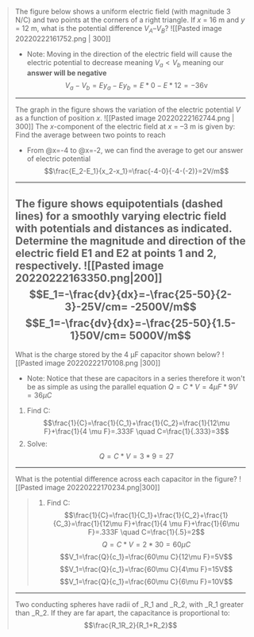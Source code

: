 > The figure below shows a uniform electric field (with magnitude 3 N/C) and two points at the corners of a right triangle. If _x_ = 16 m and _y_ = 12 m, what is the potential difference $V_A – V_B$? 
> ![[Pasted image 20220222161752.png | 300]]
>  - Note: Moving in the direction of the electric field will cause the electric potential to decrease meaning $V_a < V_b$ meaning our **answer will be negative**
>  $$V_a-V_b=Ey_a-Ey_b=E*0-E*12=-36\text{v}$$
>  ---
>  The graph in the figure shows the variation of the electric potential _V_ as a function of position _x_.
>  ![[Pasted image 20220222162744.png | 300]]
>  The _x_-component of the electric field at _x_ = –3 m is given by:
>  Find the average between two points to reach
>  
>  - From @x=-4 to @x=-2, we can find the average to get our answer of electric potential
>  $$\frac{E_2-E_1}{x_2-x_1}=\frac{-4-0}{-4-(-2)}=2V/m$$
>  ---
>  The figure shows equipotentials (dashed lines) for a smoothly varying electric field with potentials and distances as indicated. Determine the magnitude and direction of the electric field E1 and E2 at points 1 and 2, respectively.
>  ![[Pasted image 20220222163350.png|200]]
>  $$E_1=-\frac{dv}{dx}=-\frac{25-50}{2-3}-25V/cm= -2500V/m$$
> $$E_1=-\frac{dv}{dx}=-\frac{25-50}{1.5-1}50V/cm= 5000V/m$$
> ---
> What is the charge stored by the 4 μF capacitor shown below?
> ![[Pasted image 20220222170108.png |300]]
> - Note: Notice that these are capacitors in a series therefore it won't be as simple as using the parallel equation $Q=C*V=4\mu F*9V=36\mu C$
> 1. Find C:
> $$\frac{1}{C}=\frac{1}{C_1}+\frac{1}{C_2}=\frac{1}{12\mu F}+\frac{1}{4 \mu F}=.333F \quad C=\frac{1}{.333}=3$$
> 2. Solve:
> $$Q=C*V=3*9=27$$
> ---
> What is the potential difference across each capacitor in the figure?
> ![[Pasted image 20220222170234.png|300]]
> > 1. Find C:
> $$\frac{1}{C}=\frac{1}{C_1}+\frac{1}{C_2}+\frac{1}{C_3}=\frac{1}{12\mu F}+\frac{1}{4 \mu F}+\frac{1}{6\mu F}=.333F \quad C=\frac{1}{.5}=2$$
> $$Q=C*V=2*30=60\mu C$$
> $$V_1=\frac{Q}{c_1}=\frac{60\mu C}{12\mu F}=5V$$
> $$V_1=\frac{Q}{c_1}=\frac{60\mu C}{4\mu F}=15V$$
> $$V_1=\frac{Q}{c_1}=\frac{60\mu C}{6\mu F}=10V$$
> ---
> Two conducting spheres have radii of _R_1 and _R_2, with _R_1 greater than _R_2. If they are far apart, the capacitance is proportional to: 
> $$\frac{R_1R_2}{R_1+R_2}$$
